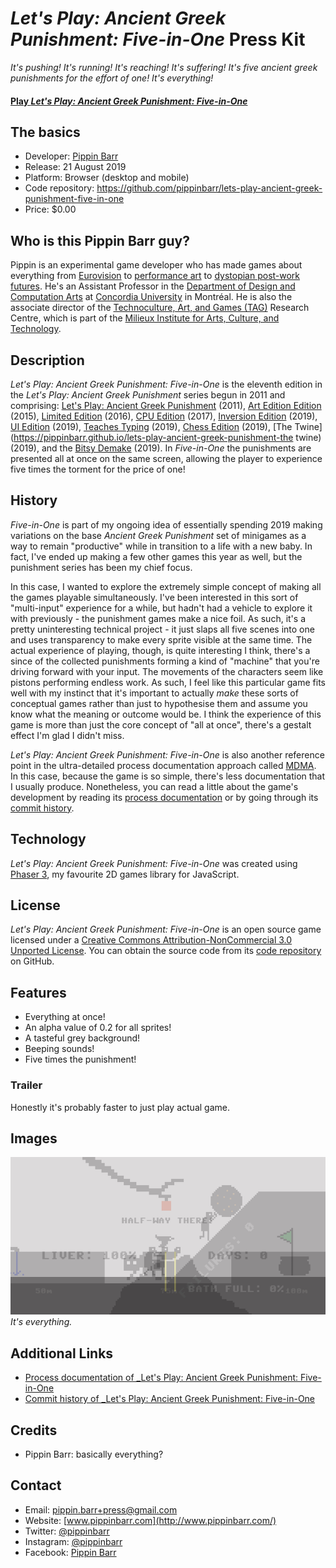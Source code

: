 # _Let's Play: Ancient Greek Punishment: Five-in-One_ Press Kit

_It's pushing! It's running! It's reaching! It's suffering! It's five ancient greek punishments for the effort of one! It's everything!_

#### [Play _Let's Play: Ancient Greek Punishment: Five-in-One_](https://pippinbarr.github.io/lets-play-ancient-greek-punishment-five-in-one)

## The basics

* Developer: [Pippin Barr](http://www.pippinbarr.com/)
* Release: 21 August 2019
* Platform: Browser (desktop and mobile)
* Code repository: https://github.com/pippinbarr/lets-play-ancient-greek-punishment-five-in-one
* Price: $0.00

## Who is this Pippin Barr guy?

Pippin is an experimental game developer who has made games about everything from [Eurovision](http://www.pippinbarr.com/2012/03/27/epic-sax-game/) to [performance art](http://www.pippinbarr.com/2011/09/14/the-artist-is-present/) to [dystopian post-work futures](http://www.pippinbarr.com/games/2017/07/03/it-is-as-if-you-were-doing-work.html). He's an Assistant Professor in the [Department of Design and Computation Arts](http://www.concordia.ca/finearts/design.html) at [Concordia University](http://www.concordia.ca/) in Montréal. He is also the associate director of the [Technoculture, Art, and Games (TAG)](http://tag.hexagram.ca/) Research Centre, which is part of the [Milieux Institute for Arts, Culture, and Technology](http://milieux.concordia.ca/).

## Description

_Let's Play: Ancient Greek Punishment: Five-in-One_ is the eleventh edition in the _Let's Play: Ancient Greek Punishment_ series begun in 2011 and comprising: [Let's Play: Ancient Greek Punishment](http://www.pippinbarr.com/games/letsplayancientgreekpunishment/LetsPlayAncientGreekPunishment.html) (2011), [Art Edition Edition](http://www.pippinbarr.com/games/letsplayletsplayancientgreekpunishmentarteditionedition/) (2015), [Limited Edition](http://www.pippinbarr.com/games/letsplayancientgreekpunishmentlimitededition/) (2016), [CPU Edition](http://pippinbarr.github.io/letsplayancientgreekpunishmentcpuedition/) (2017), [Inversion Edition](https://pippinbarr.github.io/lets-play-ancient-greek-punishment-inversion-edition) (2019), [UI Edition](https://pippinbarr.github.io/lets-play-ancient-greek-punishment-ui-edition) (2019), [Teaches Typing](https://pippinbarr.github.io/lets-play-ancient-greek-punishment-teaches-typing) (2019), [Chess Edition](https://pippinbarr.github.io/lets-play-ancient-greek-punishment-chess-edition) (2019), [The Twine](https://pippinbarr.github.io/lets-play-ancient-greek-punishment-the twine) (2019), and the [Bitsy Demake](https://pippinbarr.github.io/lets-play-ancient-greek-punishment-bitsy-demake/) (2019). In _Five-in-One_ the punishments are presented all at once on the same screen, allowing the player to experience five times the torment for the price of one!

## History

_Five-in-One_ is part of my ongoing idea of essentially spending 2019 making variations on the base _Ancient Greek Punishment_ set of minigames as a way to remain "productive" while in transition to a life with a new baby. In fact, I've ended up making a few other games this year as well, but the punishment series has been my chief focus.

In this case, I wanted to explore the extremely simple concept of making all the games playable simultaneously. I've been interested in this sort of "multi-input" experience for a while, but hadn't had a vehicle to explore it with previously - the punishment games make a nice foil. As such, it's a pretty uninteresting technical project - it just slaps all five scenes into one and uses transparency to make every sprite visible at the same time. The actual experience of playing, though, is quite interesting I think, there's a since of the collected punishments forming a kind of "machine" that you're driving forward with your input. The movements of the characters seem like pistons performing endless work. As such, I feel like this particular game fits well with my instinct that it's important to actually _make_ these sorts of conceptual games rather than just to hypothesise them and assume you know what the meaning or outcome would be. I think the experience of this game is more than just the core concept of "all at once", there's a gestalt effect I'm glad I didn't miss.

_Let's Play: Ancient Greek Punishment: Five-in-One_ is also another reference point in the ultra-detailed process documentation approach called [MDMA](http://www.gamesasresearch.com/mdma). In this case, because the game is so simple, there's less documentation that I usually produce. Nonetheless, you can read a little about the game's development by reading its [process documentation](https://github.com/pippinbarr/lets-play-ancient-greek-punishment-five-in-one/blob/master/process/README.md) or by going through its [commit history](https://github.com/pippinbarr/lets-play-ancient-greek-punishment-five-in-one/commits/master).

## Technology

_Let's Play: Ancient Greek Punishment: Five-in-One_ was created using [Phaser 3](https://phaser.io), my favourite 2D games library for JavaScript.

## License

_Let's Play: Ancient Greek Punishment: Five-in-One_ is an open source game licensed under a [Creative Commons Attribution-NonCommercial 3.0 Unported License](http://creativecommons.org/licenses/by-nc/3.0/). You can obtain the source code from its [code repository](https://github.com/pippinbarr/lets-play-ancient-greek-punishment-five-in-one) on GitHub.

## Features

- Everything at once!
- An alpha value of 0.2 for all sprites!
- A tasteful grey background!
- Beeping sounds!
- Five times the punishment!

### Trailer

Honestly it's probably faster to just play actual game.

## Images

![Everything](images/everything.png)  
_It's everything._

## Additional Links

- [Process documentation of _Let's Play: Ancient Greek Punishment: Five-in-One](https://github.com/pippinbarr/lets-play-ancient-greek-punishment-five-in-one/blob/master/process/README.md)
- [Commit history of _Let's Play: Ancient Greek Punishment: Five-in-One](https://github.com/pippinbarr/lets-play-ancient-greek-punishment-five-in-one/commits/master)

## Credits

* Pippin Barr: basically everything?

## Contact

* Email: [pippin.barr+press@gmail.com](mailto:pippin.barr+press@gmail.com)
* Website: [www.pippinbarr.com](http://www.pippinbarr.com/)
* Twitter: [@pippinbarr](https://www.twitter.com/pippinbarr)
* Instagram: [@pippinbarr](https://www.instagram.com/pippinbarr)
* Facebook: [Pippin Barr](http://www.facebook.com/pippin.barr)
